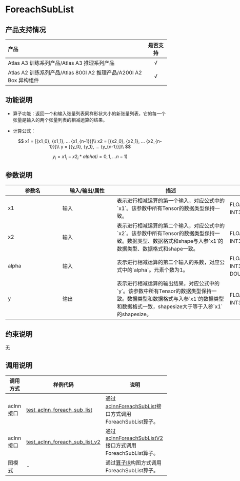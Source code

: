 # ForeachSubList

## 产品支持情况

|产品             |  是否支持  |
|:-------------------------|:----------:|
|  <term>Atlas A3 训练系列产品/Atlas A3 推理系列产品</term>   |     √    |
|  <term>Atlas A2 训练系列产品/Atlas 800I A2 推理产品/A200I A2 Box 异构组件</term>     |     √    |

## 功能说明

- 算子功能：返回一个和输入张量列表同样形状大小的新张量列表，它的每一个张量是输入的两个张量列表的相减运算的结果。

- 计算公式：
 
  $$
  x1 = [{x1_0}, {x1_1}, ... {x1_{n-1}}]\\
  x2 = [{x2_0}, {x2_1}, ... {x2_{n-1}}]\\
  y = [{y_0}, {y_1}, ... {y_{n-1}}]\\
  $$
  
  $$
  y_i = x1_i-{x2_i}*alpha (i=0,1,...n-1)
  $$

## 参数说明

<table style="undefined;table-layout: fixed; width: 1005px"><colgroup>
  <col style="width: 170px">
  <col style="width: 170px">
  <col style="width: 352px">
  <col style="width: 213px">
  <col style="width: 100px">
  </colgroup>
  <thead>
    <tr>
      <th>参数名</th>
      <th>输入/输出/属性</th>
      <th>描述</th>
      <th>数据类型</th>
      <th>数据格式</th>
    </tr></thead>
  <tbody>
    <tr>
      <td>x1</td>
      <td>输入</td>
      <td>表示进行相减运算的第一个输入，对应公式中的`x1`。该参数中所有Tensor的数据类型保持一致。</td>
      <td>FLOAT32、FLOAT16、INT32、BFLOAT16</td>
      <td>ND</td>
    </tr>
    <tr>
      <td>x2</td>
      <td>输入</td>
      <td>表示进行相减运算的第二个输入，对应公式中的`x2`。该参数中所有Tensor的数据类型保持一致。数据类型、数据格式和shape与入参`x1`的数据类型、数据格式和shape一致。</td>
      <td>FLOAT32、FLOAT16、INT32、BFLOAT16</td>
      <td>ND</td>
    </tr>
    <tr>
      <td>alpha</td>
      <td>输入</td>
      <td>表示进行相减运算的第二个输入的系数，对应公式中的`alpha`。元素个数为1。</td>
      <td>FLOAT32、FLOAT16、INT32、BFLOAT16、DOUBLE、INT64</td><!--V2新增了DOUBLE、INT64；aclnn都没有BF16-->
      <td>ND</td>
    </tr>
    <tr>
      <td>y</td>
      <td>输出</td>
      <td>表示进行相减运算的输出结果，对应公式中的`y`。该参数中所有Tensor的数据类型保持一致。数据类型和数据格式与入参`x1`的数据类型和数据格式一致，shapesize大于等于入参`x1`的shapesize。</td>
      <td>FLOAT32、FLOAT16、INT32、BFLOAT16</td>
      <td>ND</td>
    </tr>
  </tbody></table>

## 约束说明

无

## 调用说明

| 调用方式   | 样例代码           | 说明                                         |
| ---------------- | --------------------------- | --------------------------------------------------- |
| aclnn接口  | [test_aclnn_foreach_sub_list](examples/test_aclnn_foreach_sub_list.cpp) | 通过[aclnnForeachSubList](docs/aclnnForeachSubList.md)接口方式调用ForeachSubList算子。 |
| aclnn接口  | [test_aclnn_foreach_sub_list_v2](examples/test_aclnn_foreach_sub_list_v2.cpp) | 通过[aclnnForeachSubListV2](docs/aclnnForeachSubListV2.md)接口方式调用ForeachSubList算子。 |
| 图模式 | -  | 通过[算子IR](op_graph/foreach_sub_list_proto.h)构图方式调用ForeachSubList算子。         |

<!--[test_geir_foreach_sub_list](examples/test_geir_foreach_sub_list.cpp)-->